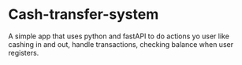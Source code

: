 # Cash-transfer-system

A simple app that uses python and fastAPI to do actions yo user like cashing in and out, handle transactions, checking balance when user registers. 

